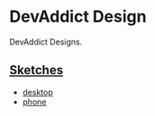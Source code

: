 # DevAddict Design
DevAddict Designs.

## [Sketches](./sketch)
- [desktop](./sketch/desktop)
- [phone](./sketch/phone)

